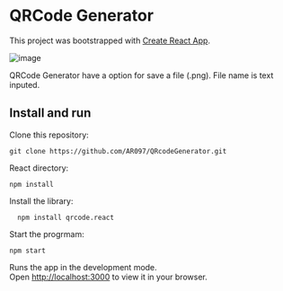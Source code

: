# QRCode Generator

This project was bootstrapped with [Create React App](https://github.com/facebook/create-react-app).

![image](https://github.com/AR097/QRcodeGenerator/assets/107823438/5f3abda3-699e-41bf-a4a4-ebc59a306ef2)

QRCode Generator have a option for save a file (.png). File name is text inputed. 

## Install and run

Clone this repository:<br>
 ```
 git clone https://github.com/AR097/QRcodeGenerator.git
 ```
React directory:<br>
 ```
 npm install
 ```
Install the library:<br>
```
  npm install qrcode.react
```
Start the progrmam:<br>
```
npm start
```

Runs the app in the development mode.\
Open [http://localhost:3000](http://localhost:3000) to view it in your browser.


